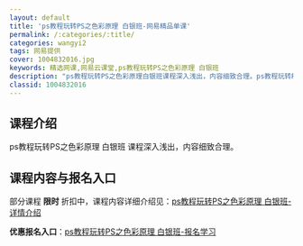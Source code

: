 ```yaml
---
layout: default
title: 'ps教程玩转PS之色彩原理 白银班-网易精品单课'
permalink: /:categories/:title/
categories: wangyi2
tags: 网易提供
cover: 1004832016.jpg
keywords: 精选网课,网易云课堂,ps教程玩转PS之色彩原理 白银班
description: "ps教程玩转PS之色彩原理白银班课程深入浅出，内容细致合理。ps教程玩转PS之色彩原理白银班"
classid: 1004832016
---
```


## 课程介绍

ps教程玩转PS之色彩原理 白银班 课程深入浅出，内容细致合理。

## 课程内容与报名入口

部分课程 **限时** 折扣中，课程内容详细介绍见：[ps教程玩转PS之色彩原理 白银班-详情介绍](https://study.163.com/course/introduction/1004832016.htm?share=1&shareId=1025206652&utm_campaign=share&utm_medium=iphoneShare&utm_source=&utm_u=1025206652)

**优惠报名入口**：[ps教程玩转PS之色彩原理 白银班-报名学习](https://study.163.com/course/introduction/1004832016.htm?share=1&shareId=1025206652&utm_campaign=share&utm_medium=iphoneShare&utm_source=&utm_u=1025206652)

